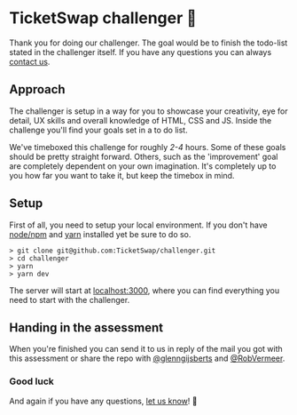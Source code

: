 # TicketSwap challenger 🚀

Thank you for doing our challenger. The goal would be to finish the todo-list stated in the challenger itself. If you have any questions you can always [contact us](mailto:rob@ticketswap.com).

## Approach

The challenger is setup in a way for you to showcase your creativity, eye for detail, UX skills and overall knowledge of HTML, CSS and JS. Inside the challenge you'll find your goals set in a to do list.

We've timeboxed this challenge for roughly _2-4_ hours. Some of these goals should be pretty straight forward. Others, such as the 'improvement' goal are completely dependent on your own imagination. It's completely up to you how far you want to take it, but keep the timebox in mind.

## Setup

First of all, you need to setup your local environment.
If you don't have [node/npm](https://nodejs.org/en/) and [yarn](https://yarnpkg.com/getting-started/install) installed yet be sure to do so.

```shell script
> git clone git@github.com:TicketSwap/challenger.git
> cd challenger
> yarn
> yarn dev
```

The server will start at [localhost:3000](http://localhost:3000), where you can find everything you need to start with the challenger.

## Handing in the assessment

When you're finished you can send it to us in reply of the mail you got with this assessment or share the repo with [@glenngijsberts](https://github.com/glenngijsberts) and [@RobVermeer](https://github.com/robvermeer).

### Good luck

And again if you have any questions, [let us know](mailto:rob@ticketswap.com)! 🤩
